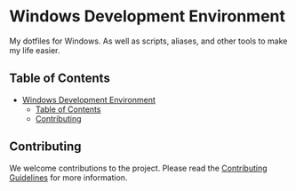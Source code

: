 # Windows Development Environment

My dotfiles for Windows. As well as scripts, aliases, and other tools to make my life easier.

## Table of Contents

- [Windows Development Environment](#windows-development-environment)
  - [Table of Contents](#table-of-contents)
  - [Contributing](#contributing)

<!-- Add documentation -->

## Contributing

We welcome contributions to the project. Please read the [Contributing Guidelines](docs/CONTRIBUTING.md) for more information.
